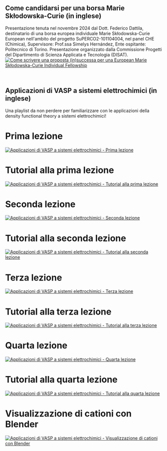 ## Come candidarsi per una borsa Marie Skłodowska-Curie (in inglese)  
Presentazione tenuta nel novembre 2024 dal Dott. Federico Dattila, destinatario di una borsa europea individuale Marie Skłodowska-Curie European nell'ambito del progetto SuPERCO2-101104004, nel panel CHE (Chimica), Supervisore: Prof.ssa Simelys Hernández, Ente ospitante: Politecnico di Torino. Presentazione organizzato dalla Commissione Progetti del Dipartimento di Scienza Applicata e Tecnologia (DISAT).  
[![Come scrivere una proposta (in)successa per una European Marie Skłodowska-Curie Individual Fellowship](https://img.youtube.com/vi/-o8AXdn4K08/0.jpg)](https://youtu.be/-o8AXdn4K08?si=DraUOq76fBGCMbh1)

<br>

## Applicazioni di VASP a sistemi elettrochimici (in inglese)  
Una playlist da non perdere per familiarizzare con le applicazioni della density functional theory a sistemi elettrochimici!

# Prima lezione  
[![Applicazioni di VASP a sistemi elettrochimici - Prima lezione](https://img.youtube.com/vi/GdaA8y2l-hw/0.jpg)](https://www.youtube.com/watch?v=GdaA8y2l-hw)  
# Tutorial alla prima lezione  
[![Applicazioni di VASP a sistemi elettrochimici - Tutorial alla prima lezione](https://img.youtube.com/vi/iMPbEImDGlg/0.jpg)](https://www.youtube.com/watch?v=iMPbEImDGlg)  
# Seconda lezione  
[![Applicazioni di VASP a sistemi elettrochimici - Seconda lezione](https://img.youtube.com/vi/ZLqVEVwZmkY/0.jpg)](https://www.youtube.com/watch?v=ZLqVEVwZmkY)  
# Tutorial alla seconda lezione  
[![Applicazioni di VASP a sistemi elettrochimici - Tutorial alla seconda lezione](https://img.youtube.com/vi/YyuFrppO_9g/0.jpg)](https://www.youtube.com/watch?v=YyuFrppO_9g)  
# Terza lezione  
[![Applicazioni di VASP a sistemi elettrochimici - Terza lezione](https://img.youtube.com/vi/aV_dNwFq7QE/0.jpg)](https://www.youtube.com/watch?v=aV_dNwFq7QE)  
# Tutorial alla terza lezione  
[![Applicazioni di VASP a sistemi elettrochimici - Tutorial alla terza lezione](https://img.youtube.com/vi/mxQ14gX_C0Y/0.jpg)](https://www.youtube.com/watch?v=mxQ14gX_C0Y)  
# Quarta lezione  
[![Applicazioni di VASP a sistemi elettrochimici - Quarta lezione](https://img.youtube.com/vi/xY1oFCHlyVU/0.jpg)](https://www.youtube.com/watch?v=xY1oFCHlyVU)  
# Tutorial alla quarta lezione  
[![Applicazioni di VASP a sistemi elettrochimici - Tutorial alla quarta lezione](https://img.youtube.com/vi/YFmBUJ3FHQI/0.jpg)](https://www.youtube.com/watch?v=YFmBUJ3FHQI)  
# Visualizzazione di cationi con Blender  
[![Applicazioni di VASP a sistemi elettrochimici - Visualizzazione di cationi con Blender](https://img.youtube.com/vi/ot9JmNC-UpE/0.jpg)](https://www.youtube.com/watch?v=ot9JmNC-UpE)

